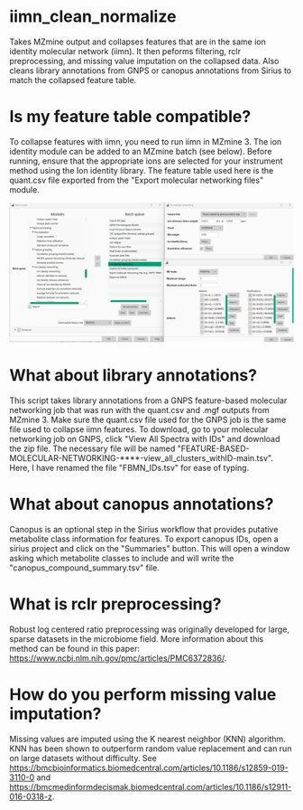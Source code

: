 # iimn_clean_normalize
Takes MZmine output and collapses features that are in the same ion identity molecular network (iimn). It then peforms filtering, rclr preprocessing, and missing value imputation on the collapsed data. Also cleans library annotations from GNPS or canopus annotations from Sirius to match the collapsed feature table.

# Is my feature table compatible? 
To collapse features with iimn, you need to run iimn in MZmine 3. The ion identity module can be added to an MZmine batch (see below). Before running, ensure that the appropriate ions are selected for your instrument method using the Ion identity library. The feature table used here is the quant.csv file exported from the "Export molecular networking files" module.

![MZmine](https://github.com/Sydney-Thomas/iimn_clean_normalize/blob/08436debfcb3b600305fe941d36234ccfae0111e/MZmine_3_iimn.png)

# What about library annotations?
This script takes library annotations from a GNPS feature-based molecular networking job that was run with the quant.csv and .mgf outputs from MZmine 3. Make sure the quant.csv file used for the GNPS job is the same file used to collapse iimn features. To download, go to your molecular networking job on GNPS, click "View All Spectra with IDs" and download the zip file. The necessary file will be named "FEATURE-BASED-MOLECULAR-NETWORKING-****-view_all_clusters_withID-main.tsv". Here, I have renamed the file "FBMN_IDs.tsv" for ease of typing. 

# What about canopus annotations? 
Canopus is an optional step in the Sirius workflow that provides putative metabolite class information for features. To export canopus IDs, open a sirius project and click on the "Summaries" button. This will open a window asking which metabolite classes to include and will write the "canopus_compound_summary.tsv" file.

# What is rclr preprocessing?
Robust log centered ratio preprocessing was originally developed for large, sparse datasets in the microbiome field. More information about this method can be found in this paper: https://www.ncbi.nlm.nih.gov/pmc/articles/PMC6372836/.

# How do you perform missing value imputation?
Missing values are imputed using the K nearest neighbor (KNN) algorithm. KNN has been shown to outperform random value replacement and can run on large datasets without difficulty. See https://bmcbioinformatics.biomedcentral.com/articles/10.1186/s12859-019-3110-0 and https://bmcmedinformdecismak.biomedcentral.com/articles/10.1186/s12911-016-0318-z. 
